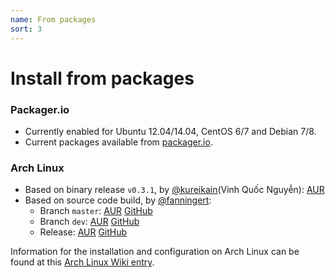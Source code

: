 ```yaml
---
name: From packages
sort: 3
---
```


# Install from packages

### Packager.io

- Currently enabled for Ubuntu 12.04/14.04, CentOS 6/7 and Debian 7/8.
- Current packages available from [packager.io](https://packager.io/gh/pkgr/gogs).

### Arch Linux

- Based on binary release `v0.3.1`, by [@kureikain](https://github.com/kureikain)(Vinh Quốc Nguyễn): [AUR](https://aur.archlinux.org/packages/gogs/)
- Based on source code build, by [@fanningert](https://github.com/fanningert):
	- Branch `master`: [AUR](https://aur.archlinux.org/packages/gogs-git/) [GitHub](https://github.com/fanningert/PKGBUILDs/tree/master/aur/gogs-git)
	- Branch `dev`: [AUR](https://aur.archlinux.org/packages/gogs-git-dev/) [GitHub](https://github.com/fanningert/PKGBUILDs/tree/master/aur/gogs-git-dev)
	- Release: [AUR](https://aur.archlinux.org/packages/gogs/) [GitHub](https://github.com/fanningert/PKGBUILDs/tree/master/aur/gogs)

Information for the installation and configuration on Arch Linux can be found at this [Arch Linux Wiki entry](https://wiki.archlinux.org/index.php/Gogs).
